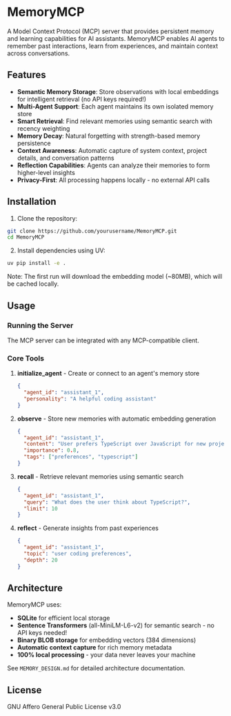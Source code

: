 # MemoryMCP

A Model Context Protocol (MCP) server that provides persistent memory and learning capabilities for AI assistants. MemoryMCP enables AI agents to remember past interactions, learn from experiences, and maintain context across conversations.

## Features

- **Semantic Memory Storage**: Store observations with local embeddings for intelligent retrieval (no API keys required!)
- **Multi-Agent Support**: Each agent maintains its own isolated memory store
- **Smart Retrieval**: Find relevant memories using semantic search with recency weighting
- **Memory Decay**: Natural forgetting with strength-based memory persistence
- **Context Awareness**: Automatic capture of system context, project details, and conversation patterns
- **Reflection Capabilities**: Agents can analyze their memories to form higher-level insights
- **Privacy-First**: All processing happens locally - no external API calls

## Installation

1. Clone the repository:
```bash
git clone https://github.com/yourusername/MemoryMCP.git
cd MemoryMCP
```

2. Install dependencies using UV:
```bash
uv pip install -e .
```

Note: The first run will download the embedding model (~80MB), which will be cached locally.

## Usage

### Running the Server

The MCP server can be integrated with any MCP-compatible client.

### Core Tools

1. **initialize_agent** - Create or connect to an agent's memory store
   ```json
   {
     "agent_id": "assistant_1",
     "personality": "A helpful coding assistant"
   }
   ```

2. **observe** - Store new memories with automatic embedding generation
   ```json
   {
     "agent_id": "assistant_1",
     "content": "User prefers TypeScript over JavaScript for new projects",
     "importance": 0.8,
     "tags": ["preferences", "typescript"]
   }
   ```

3. **recall** - Retrieve relevant memories using semantic search
   ```json
   {
     "agent_id": "assistant_1", 
     "query": "What does the user think about TypeScript?",
     "limit": 10
   }
   ```

4. **reflect** - Generate insights from past experiences
   ```json
   {
     "agent_id": "assistant_1",
     "topic": "user coding preferences",
     "depth": 20
   }
   ```

## Architecture

MemoryMCP uses:
- **SQLite** for efficient local storage
- **Sentence Transformers** (all-MiniLM-L6-v2) for semantic search - no API keys needed!
- **Binary BLOB storage** for embedding vectors (384 dimensions)
- **Automatic context capture** for rich memory metadata
- **100% local processing** - your data never leaves your machine

See `MEMORY_DESIGN.md` for detailed architecture documentation.

## License

GNU Affero General Public License v3.0